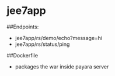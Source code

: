 # jee7app

##Endpoints:
  - jee7app/rs/demo/echo?message=hi
  - jee7app/rs/status/ping
 
##Dockerfile
  - packages the war inside payara server
  
